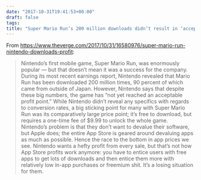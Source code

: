 ```yaml
---
date: "2017-10-31T19:41:53+00:00"
draft: false
tags: 
title: "Super Mario Run’s 200 million downloads didn’t result in ‘acceptable profit’ for Nintendo - The Verge"
---
```

From https://www.theverge.com/2017/10/31/16580976/super-mario-run-nintendo-downloads-profit:

>Nintendo’s first mobile game, Super Mario Run, was enormously popular — but that doesn’t mean it was a success for the company. During its most recent earnings report, Nintendo revealed that Mario Run has been downloaded 200 million times, 90 percent of which came from outside of Japan. However, Nintendo says that despite these big numbers, the game has “not yet reached an acceptable profit point.” While Nintendo didn’t reveal any specifics with regards to conversion rates, a big sticking point for many with Super Mario Run was its comparatively large price point; it’s free to download, but requires a one-time fee of $9.99 to unlock the whole game. Nintendo’s problem is that they don’t want to devalue their software, but Apple does; the entire App Store is geared around devaluing apps as much as possible. Hence the race to the bottom in app prices we see. Nintendo wants a hefty profit from every sale, but that’s not how App Store profits work anymore: you have to entice users with free apps to get lots of downloads and then entice them more with relatively low in-app purchases or freemium shit. It’s a losing situation for them.
